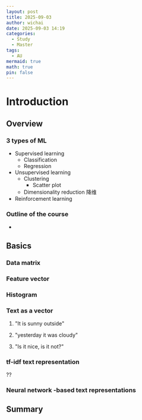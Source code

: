 ```yaml
---
layout: post
title: 2025-09-03
author: wichai
date: 2025-09-03 14:19
categories:
  - Study
  - Master
tags:
  - AU
mermaid: true
math: true
pin: false
---
```

# Introduction



## Overview

### 3 types of ML
- Supervised learning 
	- Classification
	- Regression
- Unsupervised learning
	- Clustering 
		- Scatter plot
	- Dimensionality reduction 降维
- Reinforcement learning

### Outline of the course
- 


## Basics

### Data matrix


### Feature vector

### Histogram

### Text as a vector

1. "It is sunny outside"
2. "yesterday it was cloudy"

3. "Is it nice, is it not?"


### tf-idf text representation
??


### Neural network -based text representations




## Summary
